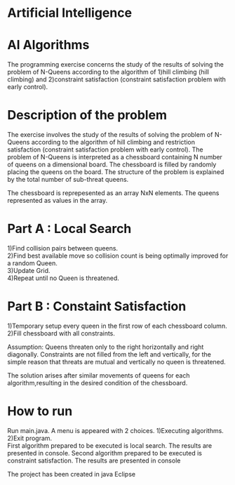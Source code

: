  
   # Artificial Intelligence
 # AI Algorithms

The programming exercise concerns the study of the results of solving the problem of N-Queens according to the algorithm of 1)hill climbing (hill climbing) and 2)constraint satisfaction (constraint satisfaction problem with early control).

# Description of the problem
The exercise involves the study of the results of solving the problem of N-Queens according to the algorithm of hill climbing and restriction satisfaction (constraint satisfaction problem with early control). The problem of N-Queens is interpreted as a chessboard containing N number of queens on a dimensional board. The chessboard is filled by randomly placing the queens on the board. The structure of the problem is explained by the total number of sub-threat queens.

The chessboard is reprepesented as an array NxN elements.
The queens represented as values in the array.


# Part A : Local Search
1)Find collision pairs between queens. <br />
2)Find best available move so collision count is being optimally improved for a random Queen. <br />
3)Update Grid. <br />
4)Repeat until no Queen is threatened. <br />

# Part B : Constaint Satisfaction
1)Temporary setup every queen in the first row of each chessboard column. <br />
2)Fill chessboard with all constraints. <br />

Assumption:
Queens threaten only to the right horizontally and right diagonally. Constraints are not filled from the left and vertically, for the simple reason that threats are mutual and vertically no queen is threatened.

The solution arises after similar movements of queens for each algorithm,resulting in the desired condition of the chessboard.

# How to run
Run main.java. A menu is appeared with 2 choices.
1)Executing algorithms. <br />
2)Exit program. <br />
First algorithm prepared to be executed is local search. The results are presented in console.
Second algorithm prepared to be executed is constraint satisfaction. The results are presented in console

The project has been created in java Eclipse
